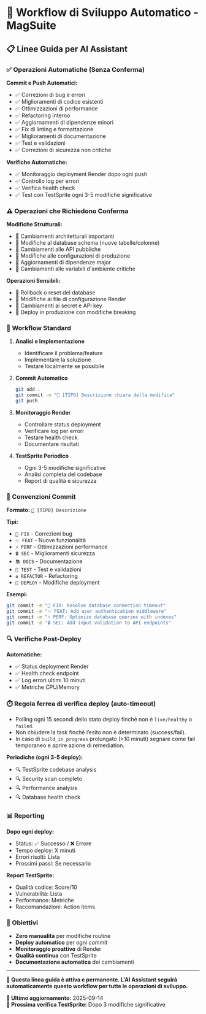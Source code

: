 # 🤖 Workflow di Sviluppo Automatico - MagSuite

## 📋 Linee Guida per AI Assistant

### ✅ Operazioni Automatiche (Senza Conferma)

**Commit e Push Automatici:**
- ✅ Correzioni di bug e errori
- ✅ Miglioramenti di codice esistenti
- ✅ Ottimizzazioni di performance
- ✅ Refactoring interno
- ✅ Aggiornamenti di dipendenze minori
- ✅ Fix di linting e formattazione
- ✅ Miglioramenti di documentazione
- ✅ Test e validazioni
- ✅ Correzioni di sicurezza non critiche

**Verifiche Automatiche:**
- ✅ Monitoraggio deployment Render dopo ogni push
- ✅ Controllo log per errori
- ✅ Verifica health check
- ✅ Test con TestSprite ogni 3-5 modifiche significative

### ⚠️ Operazioni che Richiedono Conferma

**Modifiche Strutturali:**
- 🔄 Cambiamenti architetturali importanti
- 🔄 Modifiche al database schema (nuove tabelle/colonne)
- 🔄 Cambiamenti alle API pubbliche
- 🔄 Modifiche alle configurazioni di produzione
- 🔄 Aggiornamenti di dipendenze major
- 🔄 Cambiamenti alle variabili d'ambiente critiche

**Operazioni Sensibili:**
- 🔄 Rollback o reset del database
- 🔄 Modifiche ai file di configurazione Render
- 🔄 Cambiamenti ai secret e API key
- 🔄 Deploy in produzione con modifiche breaking

### 🚀 Workflow Standard

1. **Analisi e Implementazione**
   - Identificare il problema/feature
   - Implementare la soluzione
   - Testare localmente se possibile

2. **Commit Automatico**
   ```bash
   git add .
   git commit -m "🔧 [TIPO] Descrizione chiara della modifica"
   git push
   ```

3. **Monitoraggio Render**
   - Controllare status deployment
   - Verificare log per errori
   - Testare health check
   - Documentare risultati

4. **TestSprite Periodico**
   - Ogni 3-5 modifiche significative
   - Analisi completa del codebase
   - Report di qualità e sicurezza

### 📝 Convenzioni Commit

**Formato:** `🔧 [TIPO] Descrizione`

**Tipi:**
- `🔧 FIX` - Correzioni bug
- `✨ FEAT` - Nuove funzionalità
- `⚡ PERF` - Ottimizzazioni performance
- `🔒 SEC` - Miglioramenti sicurezza
- `📚 DOCS` - Documentazione
- `🧪 TEST` - Test e validazioni
- `♻️ REFACTOR` - Refactoring
- `🚀 DEPLOY` - Modifiche deployment

**Esempi:**
```bash
git commit -m "🔧 FIX: Resolve database connection timeout"
git commit -m "✨ FEAT: Add user authentication middleware"
git commit -m "⚡ PERF: Optimize database queries with indexes"
git commit -m "🔒 SEC: Add input validation to API endpoints"
```

### 🔍 Verifiche Post-Deploy

**Automatiche:**
- ✅ Status deployment Render
- ✅ Health check endpoint
- ✅ Log errori ultimi 10 minuti
- ✅ Metriche CPU/Memory

### ⏱️ Regola ferrea di verifica deploy (auto-timeout)
- Polling ogni 15 secondi dello stato deploy finché non è `live/healthy` o `failed`.
- Non chiudere la task finché l’esito non è determinato (success/fail).
- In caso di `build_in_progress` prolungato (>10 minuti) segnare come fail temporaneo e aprire azione di remediation.

**Periodiche (ogni 3-5 deploy):**
- 🔍 TestSprite codebase analysis
- 🔍 Security scan completo
- 🔍 Performance analysis
- 🔍 Database health check

### 📊 Reporting

**Dopo ogni deploy:**
- Status: ✅ Successo / ❌ Errore
- Tempo deploy: X minuti
- Errori risolti: Lista
- Prossimi passi: Se necessario

**Report TestSprite:**
- Qualità codice: Score/10
- Vulnerabilità: Lista
- Performance: Metriche
- Raccomandazioni: Action items

### 🎯 Obiettivi

- **Zero manualità** per modifiche routine
- **Deploy automatico** per ogni commit
- **Monitoraggio proattivo** di Render
- **Qualità continua** con TestSprite
- **Documentazione automatica** dei cambiamenti

---

**🤖 Questa linea guida è attiva e permanente. L'AI Assistant seguirà automaticamente questo workflow per tutte le operazioni di sviluppo.**

**📅 Ultimo aggiornamento:** 2025-09-14  
**🔄 Prossima verifica TestSprite:** Dopo 3 modifiche significative
